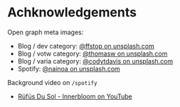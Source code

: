 # Achknowledgements

Open graph meta images:

- Blog / dev category: [@ffstop on unsplash.com](https://unsplash.com/@ffstop)
- Blog / votw category: [@thomasw on unsplash.com](https://unsplash.com/@thomasw)
- Blog / varia category: [@codytdavis on unsplash.com](https://unsplash.com/@codytdavis)
- Spotify: [@nainoa on unsplash.com](https://unsplash.com/@nainoa)

Background video on `/spotify`

- [Rüfüs Du Sol - Innerbloom on YouTube](https://www.youtube.com/watch?v=Tx9zMFodNtA)
